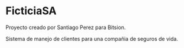 # FicticiaSA

Proyecto creado por Santiago Perez para Bitsion.

Sistema de manejo de clientes para una compañia de seguros de vida.
